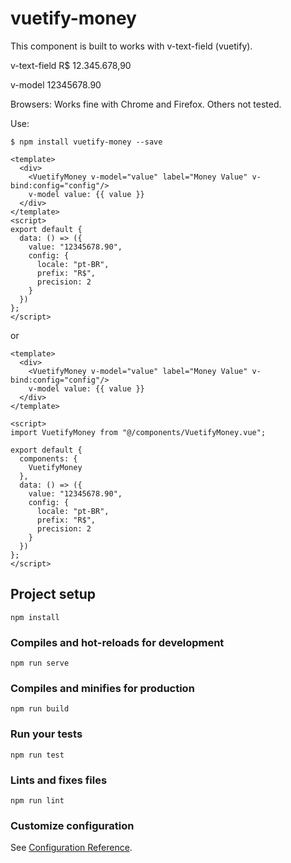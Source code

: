 # vuetify-money

This component is built to works with v-text-field (vuetify).

v-text-field
R$ 12.345.678,90

v-model
12345678.90

Browsers:
Works fine with Chrome and Firefox. Others not tested.

Use:

```
$ npm install vuetify-money --save

<template>
  <div>
    <VuetifyMoney v-model="value" label="Money Value" v-bind:config="config"/>
    v-model value: {{ value }}
  </div>
</template>
<script>
export default {
  data: () => ({
    value: "12345678.90",
    config: {
      locale: "pt-BR",
      prefix: "R$",
      precision: 2
    }
  })
};
</script>
```
or

```
<template>
  <div>
    <VuetifyMoney v-model="value" label="Money Value" v-bind:config="config"/>
    v-model value: {{ value }}
  </div>
</template>

<script>
import VuetifyMoney from "@/components/VuetifyMoney.vue";

export default {
  components: {
    VuetifyMoney
  },
  data: () => ({
    value: "12345678.90",
    config: {
      locale: "pt-BR",
      prefix: "R$",
      precision: 2
    }
  })
};
</script>
```

## Project setup
```
npm install
```

### Compiles and hot-reloads for development
```
npm run serve
```

### Compiles and minifies for production
```
npm run build
```

### Run your tests
```
npm run test
```

### Lints and fixes files
```
npm run lint
```

### Customize configuration
See [Configuration Reference](https://cli.vuejs.org/config/).
